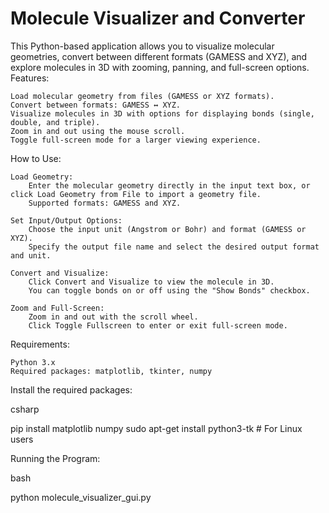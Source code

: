 # Molecule Visualizer and Converter


This Python-based application allows you to visualize molecular geometries, convert between different formats (GAMESS and XYZ), and explore molecules in 3D with zooming, panning, and full-screen options.
Features:

    Load molecular geometry from files (GAMESS or XYZ formats).
    Convert between formats: GAMESS ↔ XYZ.
    Visualize molecules in 3D with options for displaying bonds (single, double, and triple).
    Zoom in and out using the mouse scroll.
    Toggle full-screen mode for a larger viewing experience.

How to Use:

    Load Geometry:
        Enter the molecular geometry directly in the input text box, or click Load Geometry from File to import a geometry file.
        Supported formats: GAMESS and XYZ.

    Set Input/Output Options:
        Choose the input unit (Angstrom or Bohr) and format (GAMESS or XYZ).
        Specify the output file name and select the desired output format and unit.

    Convert and Visualize:
        Click Convert and Visualize to view the molecule in 3D.
        You can toggle bonds on or off using the "Show Bonds" checkbox.

    Zoom and Full-Screen:
        Zoom in and out with the scroll wheel.
        Click Toggle Fullscreen to enter or exit full-screen mode.

Requirements:

    Python 3.x
    Required packages: matplotlib, tkinter, numpy

Install the required packages:

csharp

pip install matplotlib numpy
sudo apt-get install python3-tk  # For Linux users

Running the Program:

bash

python molecule_visualizer_gui.py
